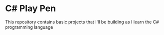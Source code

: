 # C# Play Pen
This repository contains basic projects that I'll be building as I learn the C# programming language
